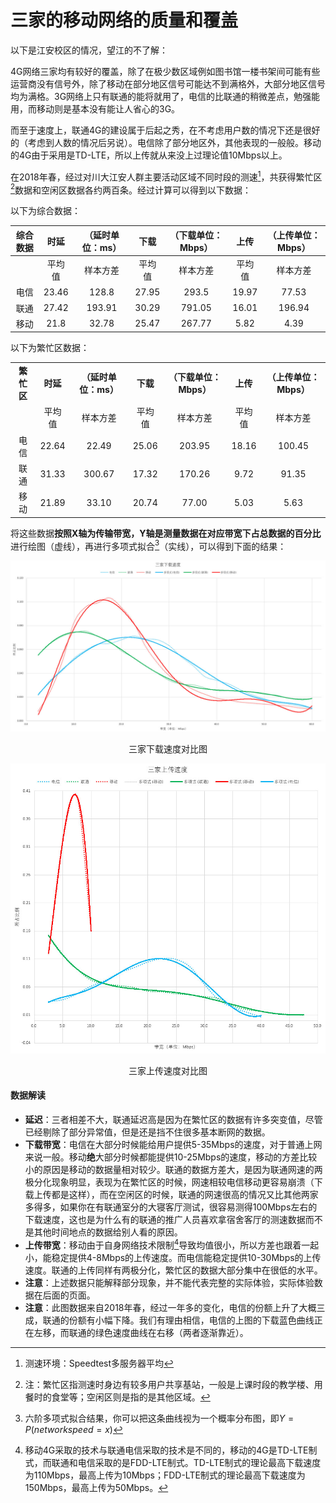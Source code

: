 # 三家的移动网络的质量和覆盖
以下是江安校区的情况，望江的不了解：

4G网络三家均有较好的覆盖，除了在极少数区域例如图书馆一楼书架间可能有些运营商没有信号外，除了移动在部分地区信号可能达不到满格外，大部分地区信号均为满格。3G网络上只有联通的能将就用了，电信的比联通的稍微差点，勉强能用，而移动则是基本没有能让人省心的3G。

而至于速度上，联通4G的建设属于后起之秀，在不考虑用户数的情况下还是很好的（考虑到人数的情况后另说）。电信除了部分地区外，其他表现的一般般。移动的4G由于采用是TD-LTE，所以上传就从来没上过理论值10Mbps以上。

在2018年春，经过对川大江安人群主要活动区域不同时段的测速[^3]，共获得繁忙区[^1]数据和空闲区数据各约两百条。经过计算可以得到以下数据：

[^1]: 注：繁忙区指测速时身边有较多用户共享基站，一般是上课时段的教学楼、用餐时的食堂等；空闲区则是指的是其他区域。
[^3]: 测速环境：Speedtest多服务器平均

以下为综合数据：

<table>
<thead>
<tr class="header">
<th align="center">综合数据</th>
<th align="center">时延</th>
<th align="center">（延时单位：ms）</th>
<th align="center">下载</th>
<th align="center">（下载单位：Mbps）</th>
<th align="center">上传</th>
<th align="center">（上传单位：Mbps）</th>
</tr>
</thead>
<tbody>
<tr class="odd">
<td align="center"></td>
<td align="center">平均值</td>
<td align="center">样本方差</td>
<td align="center">平均值</td>
<td align="center">样本方差</td>
<td align="center">平均值</td>
<td align="center">样本方差</td>
</tr>
<tr class="even">
<td align="center">电信</td>
<td align="center">23.46</td>
<td align="center">128.8</td>
<td align="center">27.95</td>
<td align="center">293.5</td>
<td align="center">19.97</td>
<td align="center">77.53</td>
</tr>
<tr class="odd">
<td align="center">联通</td>
<td align="center">27.42</td>
<td align="center">193.91</td>
<td align="center">30.29</td>
<td align="center">791.05</td>
<td align="center">16.01</td>
<td align="center">196.94</td>
</tr>
<tr class="even">
<td align="center">移动</td>
<td align="center">21.8</td>
<td align="center">32.78</td>
<td align="center">25.47</td>
<td align="center">267.77</td>
<td align="center">5.82</td>
<td align="center">4.39</td>
</tr>
</tbody>
</table>

以下为繁忙区数据：
<table>
<tbody>
<tr class="odd">
<td align="center"><strong>繁忙区</strong></td>
<td align="center"><strong>时延</strong></td>
<td align="center"><strong>（延时单位：ms）</strong></td>
<td align="center"><strong>下载</strong></td>
<td align="center"><strong>（下载单位：Mbps）</strong></td>
<td align="center"><strong>上传</strong></td>
<td align="center"><strong>（上传单位：Mbps）</strong></td>
</tr>
<tr class="even">
<td align="center"></td>
<td align="center">平均值</td>
<td align="center">样本方差</td>
<td align="center">平均值</td>
<td align="center">样本方差</td>
<td align="center">平均值</td>
<td align="center">样本方差</td>
</tr>
<tr class="odd">
<td align="center">电信</td>
<td align="center">22.64</td>
<td align="center">22.49</td>
<td align="center">25.06</td>
<td align="center">203.95</td>
<td align="center">18.16</td>
<td align="center">100.45</td>
</tr>
<tr class="even">
<td align="center">联通</td>
<td align="center">31.33</td>
<td align="center">300.67</td>
<td align="center">17.32</td>
<td align="center">170.26</td>
<td align="center">9.72</td>
<td align="center">91.35</td>
</tr>
<tr class="odd">
<td align="center">移动</td>
<td align="center">21.89</td>
<td align="center">33.10</td>
<td align="center">20.74</td>
<td align="center">77.00</td>
<td align="center">5.03</td>
<td align="center">5.63</td>
</tr>
</tbody>
</table>

将这些数据**按照X轴为传输带宽，Y轴是测量数据在对应带宽下占总数据的百分比**进行绘图（虚线），再进行多项式拟合[^2]（实线），可以得到下面的结果：

[^2]: 六阶多项式拟合结果，你可以把这条曲线视为一个概率分布图，即$Y=P(network speed = x )$

<div align="center">
  <img src="/assets/三家下载速度.jpg"/>
  <p>三家下载速度对比图</p>
</div>

<div align="center">
  <img src="/assets/三家上传速度.jpg"/>
  <p>三家上传速度对比图</p>
</div>



#### 数据解读
- **延迟**：三者相差不大，联通延迟高是因为在繁忙区的数据有许多突变值，尽管已经剔除了部分异常值，但是还是挡不住很多基本断网的数据。
- **下载带宽**：电信在大部分时候能给用户提供5-35Mbps的速度，对于普通上网来说一般。移动**绝**大部分时候都能提供10-25Mbps的速度，移动的方差比较小的原因是移动的数据量相对较少。联通的数据方差大，是因为联通网速的两极分化现象明显，表现为在繁忙区的时候，网速相较电信移动更容易崩溃（下载上传都是这样），而在空闲区的时候，联通的网速很高的情况又比其他两家多得多，如果你在有联通室分的大寝客厅测试，很容易测得100Mbps左右的下载速度，这也是为什么有的联通的推广人员喜欢拿宿舍客厅的测速数据而不是其他时间地点的数据给别人看的原因。
- **上传带宽**：移动由于自身网络技术限制[^4]导致均值很小，所以方差也跟着一起小，能稳定提供4-8Mbps的上传速度。而电信能稳定提供10-30Mbps的上传速度。联通的上传同样有两极分化，繁忙区的数据大部分集中在很低的水平。
- **注意**：上述数据只能解释部分现象，并不能代表完整的实际体验，实际体验数据在后面的页面。
- **注意**：此图数据来自2018年春，经过一年多的变化，电信的份额上升了大概三成，联通的份额有小幅下降。我们有理由相信，电信的上图的下载蓝色曲线正在左移，而联通的绿色速度曲线在右移（两者逐渐靠近）。


[^4]: 移动4G采取的技术与联通电信采取的技术是不同的，移动的4G是TD-LTE制式，而联通和电信采取的是FDD-LTE制式。TD-LTE制式的理论最高下载速度为110Mbps，最高上传为10Mbps；FDD-LTE制式的理论最高下载速度为150Mbps，最高上传为50Mbps。
